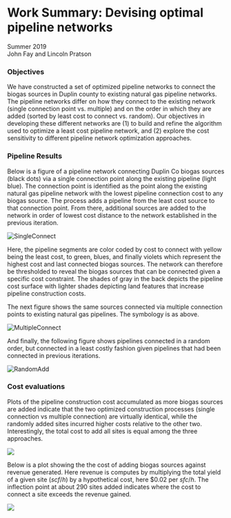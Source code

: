 # Work Summary: Devising optimal pipeline networks

Summer 2019<br>John Fay and Lincoln Pratson

### Objectives

We have constructed a set of optimized pipeline networks to connect the biogas sources in Duplin county to existing natural gas pipeline networks. The pipeline networks differ on how they connect to the existing network (single connection point vs. multiple) and on the order in which they are added (sorted by least cost to connect vs. random). Our objectives in developing these different networks are (1) to build and refine the algorithm used to optimize a least cost pipeline network, and (2) explore the cost sensitivity to different pipeline network optimization approaches. 

### Pipeline Results

Below is a figure of a pipeline network connecting Duplin Co biogas sources (black dots) via a single connection point along the existing pipeline (light blue). The connection point is identified as the point along the existing natural gas pipeline network with the lowest pipeline connection cost to any biogas source. The process adds a pipeline from the least cost source to that connection point. From there, additional sources are added to the network in order of lowest cost distance to the network established in the previous iteration. 

![SingleConnect](C:\Workspace\Gits\BioGas_optimization\docs\WorkSummary.assets\SingleConnect.png)

Here, the pipeline segments are color coded by cost to connect with yellow being the least cost, to green, blues, and finally violets which represent the highest cost and last connected biogas sources. The network can therefore be thresholded to reveal the biogas sources that can be connected given a specific cost constraint. The shades of gray in the back depicts the pipeline cost surface with lighter shades depicting land features that increase pipeline construction costs. 



The next figure shows the same sources connected via multiple connection points to existing natural gas pipelines. The symbology is  as above. 

![MultipleConnect](C:\Workspace\Gits\BioGas_optimization\docs\WorkSummary.assets\MultipleConnect.png)



And finally, the following figure shows pipelines connected in a random order, but connected in a least costly fashion given pipelines that had been connected in previous iterations.

![RandomAdd](C:\Workspace\Gits\BioGas_optimization\docs\WorkSummary.assets\RandomAdd.png)

### Cost evaluations

Plots of the pipeline construction cost accumulated as more biogas sources are added indicate that the two optimized construction processes (single connection vs multiple connection) are virtually identical, while the randomly added sites incurred higher costs relative to the other two. Interestingly, the total cost to add all sites is equal among the three approaches. 

![](C:\Workspace\Gits\BioGas_optimization\docs\WorkSummary.assets\PipelineCostPlot.png)

Below is a plot showing the the cost of adding biogas sources against revenue generated. Here revenue is computes by multiplying the total yield of a given site ($scf/h$) by a hypothetical cost, here \$0.02 per $sfc/h$. The inflection point at about 290 sites added indicates where the cost to connect a site exceeds the revenue gained. 

![](C:\Workspace\Gits\BioGas_optimization\docs\WorkSummary.assets\CostVsRevenue_2cents.png)
